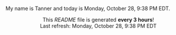 My name is Tanner and today is Monday, October 28, 9:38 PM EDT.

<p align="center">This <i>README</i> file is generated <b>every 3 hours</b>!</br>Last refresh: Monday, October 28, 9:38 PM EDT<br /></p>
